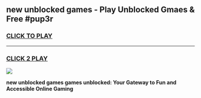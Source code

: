 
## new unblocked games - Play Unblocked Gmaes & Free #pup3r
<h3>
<a href="https://news.freeplayer.one?title=new_unblocked_games&ref=26F">CLICK TO PLAY</a></h3>
<hr>

<h3>
<a href="https://news.freeplayer.one?title=new_unblocked_games&ref=26F">CLICK 2 PLAY</a>
  
</h3>

<a href="https://news.freeplayer.one?title=new_unblocked_games&ref=26F/"><img src="https://clearcache.store/games.png"></a>


**new unblocked games games unblocked: Your Gateway to Fun and Accessible Online Gaming**

